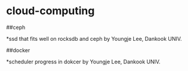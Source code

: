 # cloud-computing



##ceph

*ssd that fits well on rocksdb and ceph by Youngje Lee, Dankook UNIV.


##docker


*scheduler progress in dokcer by Youngje Lee, Dankook UNIV.
 
   
